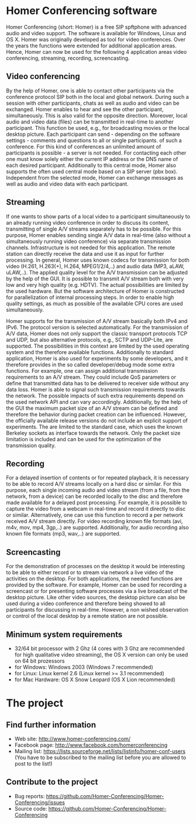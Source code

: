 # Homer Conferencing software
Homer Conferencing (short: Homer) is a free SIP spftphone with advanced audio and video support. The software is available for Windows, Linux and OS X. Homer was originally developed as tool for video conferences. Over the years the functions were extended for additional application areas. Hence, Homer can now be used for the following 4 application areas video conferencing, streaming, recording, screencasting. 

## Video conferencing
By the help of Homer, one is able to contact other participants via the conference protocol SIP both in the local and global network. During such a session with other participants, chats as well as audio and video can be exchanged. Homer enables to hear and see the other participant, simultaneously. This is also valid for the opposite direction. Moreover, local audio and video data (files) can be transmitted in real-time to another participant. This function be used, e.g., for broadcasting movies or the local desktop picture. Each participant can send - depending on the software settings - comments and questions to all or single participants. of such a conference. For this kind of conferences an unlimited amount of participants is possible - a server is not needed. For contacting each other one must know solely either the current IP address or the DNS name of each desired participant. Additionally to this central mode, Homer also supports the often used central mode based on a SIP server (pbx box). Independent from the selected mode, Homer can exchange messages as well as audio and video data with each participant.

## Streaming
If one wants to show parts of a local video to a participant simultaneously to an already running video conference in order to discuss its content, transmitting of single A/V streams separately has to be possible. For this purpose, Homer enables sending single A/V data in real-time (also without a simultaneously running video conference) via separate transmission channels. Infrastructure is not needed for this application. The remote station can directly receive the data and use it as input for further processing. In general, Homer uses known codecs for transmission for both video (H.261, H.263(+), H.264, MPEG1/2/4,..) and audio data (MP3, aLAW, uLAW,..). The applied quality level for the A/V transmission can be adjusted by the help of the GUI. It is possible to transmit A/V stream both with very low and very high quality (e.g. HDTV). The actual possibilities are limited by the used hardware. But the software architecture of Homer is constructed for parallelization of internal processing steps. In order to enable high quality settings, as much as possible of the available CPU cores are used simultaneously.  

Homer supports for the transmission of A/V stream basically both IPv4 and IPv6. The protocol version is selected automatically. For the transmission of A/V data, Homer does not only support the classic transport protocols TCP and UDP, but also alternative protocols, e.g., SCTP and UDP-Lite, are supported. The possibilities in this context are limited by the used operating system and the therefore available functions. Additionally to standard application, Homer is also used for experiments by some developers, and it therefore provides in the so called developer/debug mode some extra functions. For example, one can assign additional transmission requirements to an A/V stream. They could include QoS parameters or define that transmitted data has to be delivered to receiver side without any data loss. Homer is able to signal such transmission requirements towards the network. The possible impacts of such extra requirements depend on the used network API and can vary accordingly. Additionally, by the help of the GUI the maximum packet size of an A/V stream can be defined and therefore the behavior during packet creation can be influenced. However, the officially available release versions do not include an explicit support of experiments. The are limited to the standard case, which uses the known Berkeley sockets as interface towards the network. Only the packet size limitation is included and can be used for the optimization of the transmission quality. 

## Recording
For a delayed insertion of contents or for repeated playback, it is necessary to be able to record A/V streams locally on a hard disc or similar. For this purpose, each single incoming audio and video stream (from a file, from the network, from a device) can be recorded locally to the disc and therefore made available for a delayed post processing. For example, it is possible to capture the video from a webcam in real-time and record it directly to disc or similar. Alternatively, one can use this function to record a per network received A/V stream directly. For video recording known file formats (avi, m4v, mov, mp4, 3gp,..) are supported. Additionally, for audio recording also known file formats (mp3, wav,..) are supported.

## Screencasting
For the demonstration of processes on the desktop it would be interesting to be able to either record or to stream via network a live video of the activities on the desktop. For both applications, the needed functions are provided by the software. For example, Homer can be used for recording a screencast or for presenting software processes via a live broadcast of the desktop picture. Like other video sources, the desktop picture can also be used during a video conference and therefore being showed to all participants for discussing in real-time. However, a non wished observation or control of the local desktop by a remote station are not possible.

## Minimum system requirements
* 32/64 bit processor with 2 Ghz (4 cores with 3 Ghz are recommended for high qualitative video streaming), the OS X version can only be used on 64 bit prozessors
* for Windows: Windows 2003 (Windows 7 recommended)
* for Linux: Linux kernel 2.6 (Linux kernel >= 3.1 recommended)
* for Mac Hardware: OS X Snow Leopard (OS X Lion recommended)


# The project

## Find further information

* Web site: http://www.homer-conferencing.com/
* Facebook page: http://www.facebook.com/homerconferencing
* Mailing list: https://lists.sourceforge.net/lists/listinfo/homer-conf-users 
  (You have to be subscribed to the mailing list before you are allowed to post to the list!)


## Contribute to the project

* Bug reports: https://github.com/Homer-Conferencing/Homer-Conferencing/issues
* Source code: https://github.com/Homer-Conferencing/Homer-Conferencing
